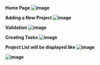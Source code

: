 <b> Home Page
![image](https://github.com/manvi0308/ReactJS-Udemy/assets/60390722/84f91cf6-6e1e-43c0-b5d2-d8f8f3b88340)
<br>

<b> Adding a New Project
![image](https://github.com/manvi0308/ReactJS-Udemy/assets/60390722/edd2ef47-60c9-44e3-9496-c4addc01b45e)
<br>

<b> Validation
![image](https://github.com/manvi0308/ReactJS-Udemy/assets/60390722/599d407f-01f6-4c2a-9ef4-6d00d5da5771)
<br>

<b> Creating Tasks
![image](https://github.com/manvi0308/ReactJS-Udemy/assets/60390722/d5b4d068-2d76-4938-86c9-fcba05355f61)
<br>

<b> Project List will be displayed like
![image](https://github.com/manvi0308/ReactJS-Udemy/assets/60390722/79c1ae3f-6e40-4025-85d3-8a4677a586eb)


![image](https://github.com/manvi0308/ReactJS-Udemy/assets/60390722/8a81b7f5-377a-4ee0-9b95-bb3b4b952dfb)
<br>


